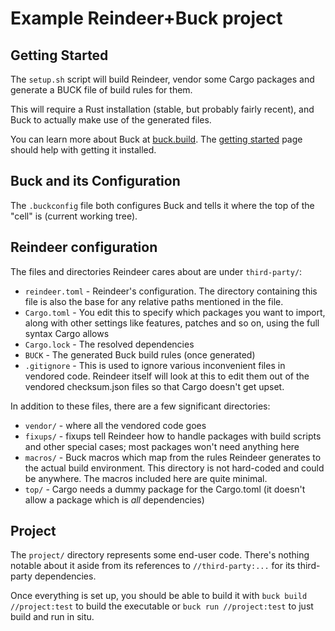 # Example Reindeer+Buck project

## Getting Started

The `setup.sh` script will build Reindeer, vendor some Cargo packages and
generate a BUCK file of build rules for them.

This will require a Rust installation (stable, but probably fairly recent), and
Buck to actually make use of the generated files.

You can learn more about Buck at [buck.build](https://buck2.build). The
[getting started](https://buck2.build/docs/about/getting_started/) page should
help with getting it installed.

## Buck and its Configuration

The `.buckconfig` file both configures Buck and tells it where the top of the
"cell" is (current working tree).

## Reindeer configuration

The files and directories Reindeer cares about are under `third-party/`:

- `reindeer.toml` - Reindeer's configuration. The directory containing this 
  file
  is also the base for any relative paths mentioned in the file.
- `Cargo.toml` - You edit this to specify which packages you want to import, 
  along
  with other settings like features, patches and so on, using the full syntax
  Cargo allows
- `Cargo.lock` - The resolved dependencies
- `BUCK` - The generated Buck build rules (once generated)
- `.gitignore` - This is used to ignore various inconvenient files in vendored
  code. Reindeer itself will look at this to edit them out of the vendored
  checksum.json files so that Cargo doesn't get upset.

In addition to these files, there are a few significant directories:

- `vendor/` - where all the vendored code goes
- `fixups/` - fixups tell Reindeer how to handle packages with build scripts 
  and
  other special cases; most packages won't need anything here
- `macros/` - Buck macros which map from the rules Reindeer generates to the
  actual build environment. This directory is not hard-coded and could be
  anywhere. The macros included here are quite minimal.
- `top/` - Cargo needs a dummy package for the Cargo.toml (it doesn't allow a
  package which is _all_ dependencies)

## Project

The `project/` directory represents some end-user code. There's nothing notable
about it aside from its references to `//third-party:...` for its third-party
dependencies.

Once everything is set up, you should be able to build it with
`buck build //project:test` to build the executable or `buck run //project:test`
to just build and run in situ.
